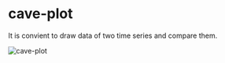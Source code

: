 # cave-plot

It is convient to draw data of two time series and compare them. 

![cave-plot](https://user-images.githubusercontent.com/15276052/71305561-637adc80-2419-11ea-869b-281e274983bf.PNG)
